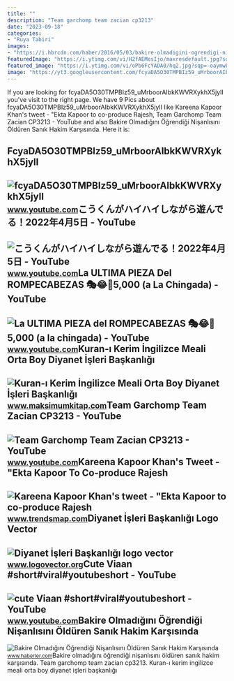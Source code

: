 ```yaml
---
title: ""
description: "Team garchomp team zacian cp3213"
date: "2023-09-18"
categories:
- "Ruya Tabiri"
images:
- "https://i.hbrcdn.com/haber/2016/05/03/bakire-olmadigini-ogrendigi-nisanlisini-oldur-8404560_x_amp.jpg"
featuredImage: "https://i.ytimg.com/vi/H2fAEMesIjo/maxresdefault.jpg?sqp=-oaymwEmCIAKENAF8quKqQMa8AEB-AH-CYAC0AWKAgwIABABGGUgXyhTMA8=&amp;rs=AOn4CLCJYSghky0o-ilndxvg6fCYAda1ug"
featured_image: "https://i.ytimg.com/vi/oPb6FcYADA0/hq2.jpg?sqp=-oaymwEoCOADEOgC8quKqQMcGADwAQH4Ac4FgAKACooCDAgAEAEYZSBdKE4wDw==&amp;rs=AOn4CLCUQw-VGHZGEBpxjRVtchxVuCjbhQ"
image: "https://yt3.googleusercontent.com/fcyaDA5O30TMPBIz59_uMrboorAIbkKWVRXykhX5jylI_mHsQMtKYRKrSU6WFKQalZc67BxTzAc=s900-c-k-c0x00ffffff-no-rj"
---
```


If you are looking for fcyaDA5O30TMPBIz59\_uMrboorAIbkKWVRXykhX5jylI you've visit to the right page. We have 9 Pics about fcyaDA5O30TMPBIz59\_uMrboorAIbkKWVRXykhX5jylI like Kareena Kapoor Khan's tweet - "Ekta Kapoor to co-produce Rajesh, Team Garchomp Team Zacian CP3213 - YouTube and also Bakire Olmadığını Öğrendiği Nişanlısını Öldüren Sanık Hakim Karşısında. Here it is:

FcyaDA5O30TMPBIz59\_uMrboorAIbkKWVRXykhX5jylI
---------------------------------------------

 ![fcyaDA5O30TMPBIz59_uMrboorAIbkKWVRXykhX5jylI](https://yt3.googleusercontent.com/fcyaDA5O30TMPBIz59_uMrboorAIbkKWVRXykhX5jylI_mHsQMtKYRKrSU6WFKQalZc67BxTzAc=s900-c-k-c0x00ffffff-no-rj) <small>www.youtube.com</small>こうくんがハイハイしながら遊んでる！2022年4月5日 - YouTube
-------------------------------------

 ![こうくんがハイハイしながら遊んでる！2022年4月5日 - YouTube](https://i.ytimg.com/vi/H2fAEMesIjo/maxresdefault.jpg?sqp=-oaymwEmCIAKENAF8quKqQMa8AEB-AH-CYAC0AWKAgwIABABGGUgXyhTMA8=&rs=AOn4CLCJYSghky0o-ilndxvg6fCYAda1ug) <small>www.youtube.com</small>La ULTIMA PIEZA Del ROMPECABEZAS 🎭😂🧘5,000 (a La Chingada) - YouTube
-------------------------------------------------------------------

 ![La ULTIMA PIEZA del ROMPECABEZAS 🎭😂🧘5,000 (a la chingada) - YouTube](https://i.ytimg.com/vi/KdZ3OosEZ6s/hq2.jpg?sqp=-oaymwEoCOADEOgC8quKqQMcGADwAQH4Ad4EgAK4CIoCDAgAEAEYZSBMKGMwDw==&rs=AOn4CLCfzFvJaPoNerKMbSKycXF-fCyaDA) <small>www.youtube.com</small>Kuran-ı Kerim İngilizce Meali Orta Boy Diyanet İşleri Başkanlığı
----------------------------------------------------------------

 ![Kuran-ı Kerim İngilizce Meali Orta Boy Diyanet İşleri Başkanlığı](https://www.maksimumkitap.com/StaticFiles/SiteFiles/image/Products/224623/kuran-i-kerim-ingilizce-meali-orta-boy-diyanet-isleri-baskanligi-yayinlari_1ED1_b.jpg) <small>www.maksimumkitap.com</small>Team Garchomp Team Zacian CP3213 - YouTube
------------------------------------------

 ![Team Garchomp Team Zacian CP3213 - YouTube](https://i.ytimg.com/vi/HYLCwcE-Dgc/maxres2.jpg?sqp=-oaymwEoCIAKENAF8quKqQMcGADwAQH4AYwCgALgA4oCDAgAEAEYRSBHKGUwDw==&rs=AOn4CLC_ulBvmvqa2cf2uT56Qfk3FCYaDA) <small>www.youtube.com</small>Kareena Kapoor Khan's Tweet - "Ekta Kapoor To Co-produce Rajesh
---------------------------------------------------------------

 ![Kareena Kapoor Khan's tweet - "Ekta Kapoor to co-produce Rajesh](https://pbs.twimg.com/media/Fcyada8X0AANSFu.jpg) <small>www.trendsmap.com</small>Diyanet İşleri Başkanlığı Logo Vector
-------------------------------------

 ![Diyanet İşleri Başkanlığı logo vector](https://www.logovector.org/wp-content/uploads/logos/png/d/diyanet_isleri_baskanligi_logo.png) <small>www.logovector.org</small>Cute Viaan #short#viral#youtubeshort - YouTube
----------------------------------------------

 ![cute Viaan #short#viral#youtubeshort - YouTube](https://i.ytimg.com/vi/oPb6FcYADA0/hq2.jpg?sqp=-oaymwEoCOADEOgC8quKqQMcGADwAQH4Ac4FgAKACooCDAgAEAEYZSBdKE4wDw==&rs=AOn4CLCUQw-VGHZGEBpxjRVtchxVuCjbhQ) <small>www.youtube.com</small>Bakire Olmadığını Öğrendiği Nişanlısını Öldüren Sanık Hakim Karşısında
----------------------------------------------------------------------

 ![Bakire Olmadığını Öğrendiği Nişanlısını Öldüren Sanık Hakim Karşısında](https://i.hbrcdn.com/haber/2016/05/03/bakire-olmadigini-ogrendigi-nisanlisini-oldur-8404560_x_amp.jpg) <small>www.haberler.com</small>Bakire olmadığını öğrendiği nişanlısını öldüren sanık hakim karşısında. Team garchomp team zacian cp3213. Kuran-ı kerim i̇ngilizce meali orta boy diyanet i̇şleri başkanlığı
